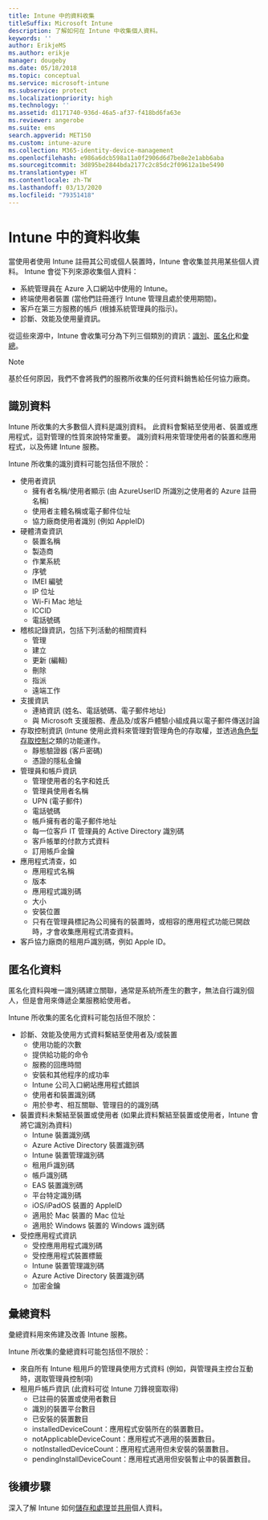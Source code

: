 ```yaml
---
title: Intune 中的資料收集
titleSuffix: Microsoft Intune
description: 了解如何在 Intune 中收集個人資料。
keywords: ''
author: ErikjeMS
ms.author: erikje
manager: dougeby
ms.date: 05/18/2018
ms.topic: conceptual
ms.service: microsoft-intune
ms.subservice: protect
ms.localizationpriority: high
ms.technology: ''
ms.assetid: d1171740-936d-46a5-af37-f418bd6fa63e
ms.reviewer: angerobe
ms.suite: ems
search.appverid: MET150
ms.custom: intune-azure
ms.collection: M365-identity-device-management
ms.openlocfilehash: e986a6dcb598a11a0f2906d6d7be8e2e1abb6aba
ms.sourcegitcommit: 3d895be2844bda2177c2c85dc2f09612a1be5490
ms.translationtype: HT
ms.contentlocale: zh-TW
ms.lasthandoff: 03/13/2020
ms.locfileid: "79351418"
---
```

# <a name="data-collection-in-intune"></a>Intune 中的資料收集

當使用者使用 Intune 註冊其公司或個人裝置時，Intune 會收集並共用某些個人資料。 Intune 會從下列來源收集個人資料：

- 系統管理員在 Azure 入口網站中使用的 Intune。
- 終端使用者裝置 (當他們註冊進行 Intune 管理且處於使用期間)。
- 客戶在第三方服務的帳戶 (根據系統管理員的指示)。
- 診斷、效能及使用量資訊。

從這些來源中，Intune 會收集可分為下列三個類別的資訊：[識別](#identified-data)、[匿名化](#pseudonymized-data)和[彙總](#aggregated-data)。

> [!NOTE]
> 基於任何原因，我們不會將我們的服務所收集的任何資料銷售給任何協力廠商。

## <a name="identified-data"></a>識別資料

Intune 所收集的大多數個人資料是識別資料。 此資料會繫結至使用者、裝置或應用程式，這對管理的性質來說特常重要。 識別資料用來管理使用者的裝置和應用程式，以及佈建 Intune 服務。

Intune 所收集的識別資料可能包括但不限於： 

- 使用者資訊
  - 擁有者名稱/使用者顯示 (由 AzureUserID 所識別之使用者的 Azure 註冊名稱)
  - 使用者主體名稱或電子郵件位址
  - 協力廠商使用者識別 (例如 AppleID)
- 硬體清查資訊
  - 裝置名稱
  - 製造商
  - 作業系統
  - 序號
  - IMEI 編號
  - IP 位址
  - Wi-Fi Mac 地址
  - ICCID
  - 電話號碼
- 稽核記錄資訊，包括下列活動的相關資料
  - 管理
  - 建立
  - 更新 (編輯)
  - 刪除
  - 指派
  - 遠端工作
- 支援資訊
  - 連絡資訊 (姓名、電話號碼、電子郵件地址)
  - 與 Microsoft 支援服務、產品及/或客戶體驗小組成員以電子郵件傳送討論
- 存取控制資訊 (Intune 使用此資料來管理對管理角色的存取權，並透過[角色型存取控制](../fundamentals/role-based-access-control.md)之類的功能運作。
  - 靜態驗證器 (客戶密碼)
  - 憑證的隱私金鑰 
- 管理員和帳戶資訊
  - 管理使用者的名字和姓氏
  - 管理員使用者名稱
  - UPN (電子郵件)
  - 電話號碼
  - 帳戶擁有者的電子郵件地址
  - 每一位客戶 IT 管理員的 Active Directory 識別碼
  - 客戶帳單的付款方式資料
  - 訂用帳戶金鑰
- 應用程式清查，如
  - 應用程式名稱
  - 版本
  - 應用程式識別碼
  - 大小
  - 安裝位置
  - 只有在管理員標記為公司擁有的裝置時，或相容的應用程式功能已開啟時，才會收集應用程式清查資料。  
- 客戶協力廠商的租用戶識別碼，例如 Apple ID。 

## <a name="pseudonymized-data"></a>匿名化資料

匿名化資料與唯一識別碼建立關聯，通常是系統所產生的數字，無法自行識別個人，但是會用來傳遞企業服務給使用者。 

Intune 所收集的匿名化資料可能包括但不限於： 

- 診斷、效能及使用方式資料繫結至使用者及/或裝置
  - 使用功能的次數
  - 提供給功能的命令
  - 服務的回應時間
  - 安裝和其他程序的成功率
  - Intune 公司入口網站應用程式錯誤
  - 使用者和裝置識別碼
  - 用於參考、相互關聯、管理目的的識別碼 
- 裝置資料未繫結至裝置或使用者 (如果此資料繫結至裝置或使用者，Intune 會將它識別為資料)
  - Intune 裝置識別碼
  - Azure Active Directory 裝置識別碼
  - Intune 裝置管理識別碼
  - 租用戶識別碼
  - 帳戶識別碼
  - EAS 裝置識別碼
  - 平台特定識別碼
  - iOS/iPadOS 裝置的 AppleID
  - 適用於 Mac 裝置的 Mac 位址
  - 適用於 Windows 裝置的 Windows 識別碼
- 受控應用程式資訊
  - 受控應用用程式識別碼
  - 受控應用程式裝置標籤
  - Intune 裝置管理識別碼
  - Azure Active Directory 裝置識別碼
  - 加密金鑰

## <a name="aggregated-data"></a>彙總資料

彙總資料用來佈建及改善 Intune 服務。 

Intune 所收集的彙總資料可能包括但不限於： 

- 來自所有 Intune 租用戶的管理員使用方式資料 (例如，與管理員主控台互動時，選取管理員控制項)
- 租用戶帳戶資訊 (此資料可從 Intune 刀鋒視窗取得)
  - 已註冊的裝置或使用者數目
  - 識別的裝置平台數目  
  - 已安裝的裝置數目
  - installedDeviceCount：應用程式安裝所在的裝置數目。
  - notApplicableDeviceCount：應用程式不適用的裝置數目。
  - notInstalledDeviceCount：應用程式適用但未安裝的裝置數目。
  - pendingInstallDeviceCount：應用程式適用但安裝暫止中的裝置數目。

## <a name="next-steps"></a>後續步驟

深入了解 Intune 如何[儲存和處理](privacy-data-store-process.md)並[共用](privacy-data-secure-share.md)個人資料。 
